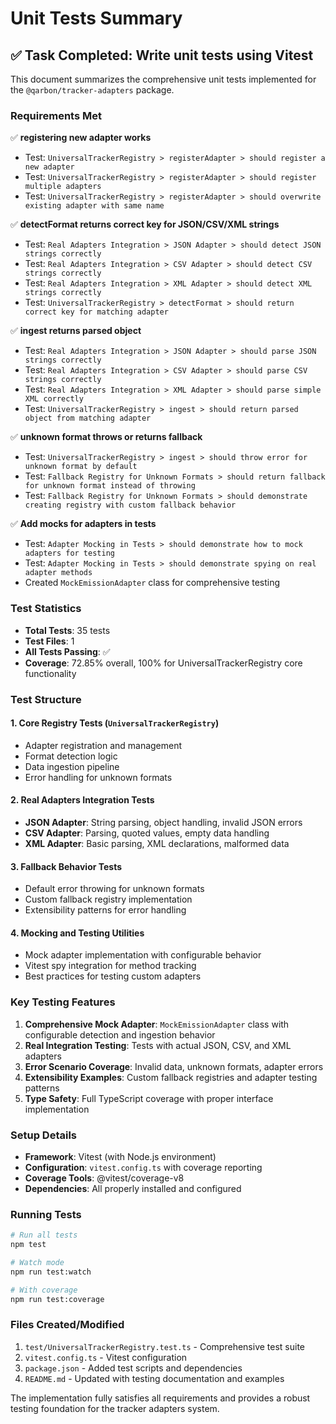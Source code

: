 # Unit Tests Summary

## ✅ Task Completed: Write unit tests using Vitest

This document summarizes the comprehensive unit tests implemented for the `@qarbon/tracker-adapters`
package.

### Requirements Met

✅ **registering new adapter works**

- Test: `UniversalTrackerRegistry > registerAdapter > should register a new adapter`
- Test: `UniversalTrackerRegistry > registerAdapter > should register multiple adapters`
- Test:
  `UniversalTrackerRegistry > registerAdapter > should overwrite existing adapter with same name`

✅ **detectFormat returns correct key for JSON/CSV/XML strings**

- Test: `Real Adapters Integration > JSON Adapter > should detect JSON strings correctly`
- Test: `Real Adapters Integration > CSV Adapter > should detect CSV strings correctly`
- Test: `Real Adapters Integration > XML Adapter > should detect XML strings correctly`
- Test: `UniversalTrackerRegistry > detectFormat > should return correct key for matching adapter`

✅ **ingest returns parsed object**

- Test: `Real Adapters Integration > JSON Adapter > should parse JSON strings correctly`
- Test: `Real Adapters Integration > CSV Adapter > should parse CSV strings correctly`
- Test: `Real Adapters Integration > XML Adapter > should parse simple XML correctly`
- Test: `UniversalTrackerRegistry > ingest > should return parsed object from matching adapter`

✅ **unknown format throws or returns fallback**

- Test: `UniversalTrackerRegistry > ingest > should throw error for unknown format by default`
- Test:
  `Fallback Registry for Unknown Formats > should return fallback for unknown format instead of throwing`
- Test:
  `Fallback Registry for Unknown Formats > should demonstrate creating registry with custom fallback behavior`

✅ **Add mocks for adapters in tests**

- Test: `Adapter Mocking in Tests > should demonstrate how to mock adapters for testing`
- Test: `Adapter Mocking in Tests > should demonstrate spying on real adapter methods`
- Created `MockEmissionAdapter` class for comprehensive testing

### Test Statistics

- **Total Tests**: 35 tests
- **Test Files**: 1
- **All Tests Passing**: ✅
- **Coverage**: 72.85% overall, 100% for UniversalTrackerRegistry core functionality

### Test Structure

#### 1. Core Registry Tests (`UniversalTrackerRegistry`)

- Adapter registration and management
- Format detection logic
- Data ingestion pipeline
- Error handling for unknown formats

#### 2. Real Adapters Integration Tests

- **JSON Adapter**: String parsing, object handling, invalid JSON errors
- **CSV Adapter**: Parsing, quoted values, empty data handling
- **XML Adapter**: Basic parsing, XML declarations, malformed data

#### 3. Fallback Behavior Tests

- Default error throwing for unknown formats
- Custom fallback registry implementation
- Extensibility patterns for error handling

#### 4. Mocking and Testing Utilities

- Mock adapter implementation with configurable behavior
- Vitest spy integration for method tracking
- Best practices for testing custom adapters

### Key Testing Features

1. **Comprehensive Mock Adapter**: `MockEmissionAdapter` class with configurable detection and
   ingestion behavior
2. **Real Integration Testing**: Tests with actual JSON, CSV, and XML adapters
3. **Error Scenario Coverage**: Invalid data, unknown formats, adapter errors
4. **Extensibility Examples**: Custom fallback registries and adapter testing patterns
5. **Type Safety**: Full TypeScript coverage with proper interface implementation

### Setup Details

- **Framework**: Vitest (with Node.js environment)
- **Configuration**: `vitest.config.ts` with coverage reporting
- **Coverage Tools**: @vitest/coverage-v8
- **Dependencies**: All properly installed and configured

### Running Tests

```bash
# Run all tests
npm test

# Watch mode
npm run test:watch

# With coverage
npm run test:coverage
```

### Files Created/Modified

1. `test/UniversalTrackerRegistry.test.ts` - Comprehensive test suite
2. `vitest.config.ts` - Vitest configuration
3. `package.json` - Added test scripts and dependencies
4. `README.md` - Updated with testing documentation and examples

The implementation fully satisfies all requirements and provides a robust testing foundation for the
tracker adapters system.
